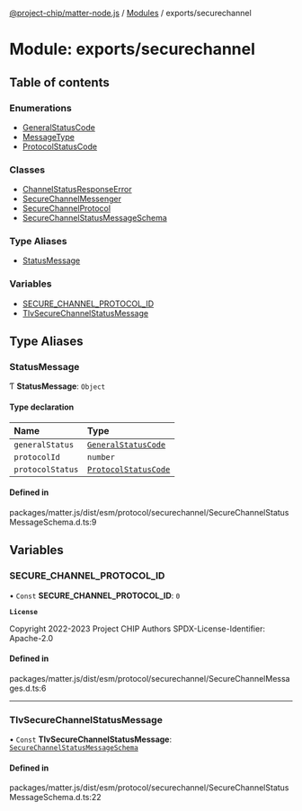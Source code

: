 [@project-chip/matter-node.js](../README.md) / [Modules](../modules.md) / exports/securechannel

# Module: exports/securechannel

## Table of contents

### Enumerations

- [GeneralStatusCode](../enums/exports_securechannel.GeneralStatusCode.md)
- [MessageType](../enums/exports_securechannel.MessageType.md)
- [ProtocolStatusCode](../enums/exports_securechannel.ProtocolStatusCode.md)

### Classes

- [ChannelStatusResponseError](../classes/exports_securechannel.ChannelStatusResponseError.md)
- [SecureChannelMessenger](../classes/exports_securechannel.SecureChannelMessenger.md)
- [SecureChannelProtocol](../classes/exports_securechannel.SecureChannelProtocol.md)
- [SecureChannelStatusMessageSchema](../classes/exports_securechannel.SecureChannelStatusMessageSchema.md)

### Type Aliases

- [StatusMessage](exports_securechannel.md#statusmessage)

### Variables

- [SECURE\_CHANNEL\_PROTOCOL\_ID](exports_securechannel.md#secure_channel_protocol_id)
- [TlvSecureChannelStatusMessage](exports_securechannel.md#tlvsecurechannelstatusmessage)

## Type Aliases

### StatusMessage

Ƭ **StatusMessage**: `Object`

#### Type declaration

| Name | Type |
| :------ | :------ |
| `generalStatus` | [`GeneralStatusCode`](../enums/exports_securechannel.GeneralStatusCode.md) |
| `protocolId` | `number` |
| `protocolStatus` | [`ProtocolStatusCode`](../enums/exports_securechannel.ProtocolStatusCode.md) |

#### Defined in

packages/matter.js/dist/esm/protocol/securechannel/SecureChannelStatusMessageSchema.d.ts:9

## Variables

### SECURE\_CHANNEL\_PROTOCOL\_ID

• `Const` **SECURE\_CHANNEL\_PROTOCOL\_ID**: ``0``

**`License`**

Copyright 2022-2023 Project CHIP Authors
SPDX-License-Identifier: Apache-2.0

#### Defined in

packages/matter.js/dist/esm/protocol/securechannel/SecureChannelMessages.d.ts:6

___

### TlvSecureChannelStatusMessage

• `Const` **TlvSecureChannelStatusMessage**: [`SecureChannelStatusMessageSchema`](../classes/exports_securechannel.SecureChannelStatusMessageSchema.md)

#### Defined in

packages/matter.js/dist/esm/protocol/securechannel/SecureChannelStatusMessageSchema.d.ts:22
